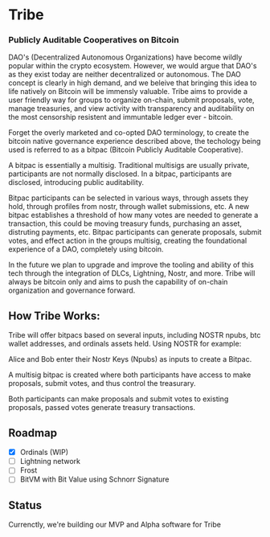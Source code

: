 # Tribe

### Publicly Auditable Cooperatives on Bitcoin

DAO's (Decentralized Autonomous Organizations) have become wildly popular within the crypto ecosystem. However, we would argue that DAO's as they exist today are neither decentralized or autonomous. The DAO concept is clearly in high demand, and we beleive that bringing this idea to life natively on Bitcoin will be immensly valuable. Tribe aims to provide a user friendly way for groups to organize on-chain, submit proposals, vote, manage treasuries, and view activity with transparency and auditability on the most censorship resistent and immuntable ledger ever - bitcoin.

Forget the overly marketed and co-opted DAO terminology, to create the bitcoin native governance experience described above, the techology being used is referred to as a bitpac (Bitcoin Publicly Auditable Cooperative).

A bitpac is essentially a multisig. Traditional multisigs are usually private, participants are not normally disclosed. In a bitpac, participants are disclosed, introducing public auditability.

Bitpac participants can be selected in various ways, through assets they hold, through profiles from nostr, through wallet submissions, etc. A new bitpac establishes a threshold of how many votes are needed to generate a transaction, this could be moving treasury funds, purchasing an asset, distruting payments, etc. Bitpac participants can generate proposals, submit votes, and effect action in the groups multisig, creating the foundational experience of a DAO, completely using bitcoin.

In the future we plan to upgrade and improve the tooling and ability of this tech through the integration of DLCs, Lightning, Nostr, and more. Tribe will always be bitcoin only and aims to push the capability of on-chain organization and governance forward.

## How Tribe Works:

Tribe will offer bitpacs based on several inputs, including NOSTR npubs, btc wallet addresses, and ordinals assets held. Using NOSTR for example:

Alice and Bob enter their Nostr Keys (Npubs) as inputs to create a Bitpac.

A multisig bitpac is created where both participants have access to make proposals, submit votes, and thus control the treasurary.

Both participants can make proposals and submit votes to existing proposals, passed votes generate treasury transactions.

## Roadmap

- [x] Ordinals (WIP)
- [ ] Lightning network
- [ ] Frost
- [ ] BitVM with Bit Value using Schnorr Signature

## Status

Currenctly, we're building our MVP and Alpha software for Tribe

